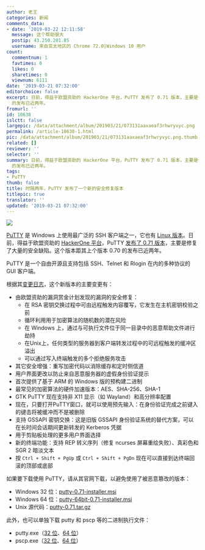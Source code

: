 ```yaml
---
author: 老王
categories: 新闻
comments_data:
- date: '2019-03-22 12:11:58'
  message: 这个帮助很大
  postip: 43.250.201.85
  username: 来自亚太地区的 Chrome 72.0|Windows 10 用户
count:
  commentnum: 1
  favtimes: 0
  likes: 0
  sharetimes: 0
  viewnum: 6111
date: '2019-03-21 07:32:00'
editorchoice: false
excerpt: 日前，得益于欧盟资助的 HackerOne 平台，PuTTY 发布了 0.71 版本，主要是修复了大量的安全缺陷。这个版本距其上个版本 0.70
  的发布已近两年。
fromurl: ''
id: 10638
islctt: false
largepic: /data/attachment/album/201903/21/073131aaxaeaf3rhwryvyc.png
permalink: /article-10638-1.html
pic: /data/attachment/album/201903/21/073131aaxaeaf3rhwryvyc.png.thumb.jpg
related: []
reviewer: ''
selector: ''
summary: 日前，得益于欧盟资助的 HackerOne 平台，PuTTY 发布了 0.71 版本，主要是修复了大量的安全缺陷。这个版本距其上个版本 0.70
  的发布已近两年。
tags:
- PuTTY
thumb: false
title: 时隔两年，PuTTY 发布了一个新的安全修复版本
titlepic: true
translator: ''
updated: '2019-03-21 07:32:00'
---
```


![](/data/attachment/album/201903/21/073131aaxaeaf3rhwryvyc.png)


[PuTTY](https://www.chiark.greenend.org.uk/~sgtatham/putty/) 是 Windows 上使用最广泛的 SSH 客户端之一，它也有 [Linux 版本](/article-10552-1.html)。日前，得益于欧盟资助的 [HackerOne 平台](https://hackerone.com/putty_h1c)，PuTTY [发布了 0.71 版本](https://www.chiark.greenend.org.uk/~sgtatham/putty/releases/0.71.html)，主要是修复了大量的安全缺陷。这个版本距其上个版本 0.70 的发布已近两年。


PuTTY 是一个自由开源且支持包括 SSH、Telnet 和 Rlogin 在内的多种协议的 GUI 客户端。


根据其[变更日志](https://www.chiark.greenend.org.uk/~sgtatham/putty/changes.html)，这个新版本的主要变更有：


* 由欧盟资助的漏洞赏金计划发现的漏洞的安全修复：
	+ 在 RSA 密钥交换过程中可由远程触发内容覆写，它发生在主机密钥校验之前
	+ 循环利用用于加密算法的随机数的潜在风险
	+ 在 Windows 上，通过与可执行文件位于同一目录中的恶意帮助文件进行劫持
	+ 在Unix上，任何类型的服务器到客户端转发过程中的可远程触发的缓冲区溢出
	+ 可以通过写入终端触发的多个拒绝服务攻击
* 其它安全增强：重写加密代码以消除缓存和定时侧信道
* 用户界面更改以防止来自恶意服务器的虚假身份验证提示
* 首次提供了基于 ARM 的 Windows 版的预构建二进制
* 最常见的加密算法的硬件加速版本：AES、SHA-256、SHA-1
* GTK PuTTY 现在支持非 X11 显示（如 Wayland）和高分辨率配置
* 现在，只要打开PuTTY窗口，就可以使用预先输入：在身份验证完成之前键入的键击将被缓冲而不是被删除
* 支持 GSSAPI 密钥交换：这是旧版 GSSAPI 身份验证系统的替代方案，可以在长时间会话期间更新转发的 Kerberos 凭据
* 用于剪贴板处理的更多用户界面选择
* 新的终端功能：支持 REP 转义序列（修复 ncurses 屏幕重绘失败）、真彩色和 SGR 2 暗淡文本
* 按 `Ctrl + Shift + PgUp` 或 `Ctrl + Shift + PgDn` 现在可以直接到达终端回滚的顶部或底部


如果要下载使用 PuTTY，请从其官网下载，以避免使用了被恶意篡改的版本：


* Windows 32 位：[putty-0.71-installer.msi](https://the.earth.li/~sgtatham/putty/latest/w32/putty-0.71-installer.msi)
* Windows 64 位：[putty-64bit-0.71-installer.msi](https://the.earth.li/~sgtatham/putty/latest/w64/putty-64bit-0.71-installer.msi)
* Unix 源代码：[putty-0.71.tar.gz](https://the.earth.li/~sgtatham/putty/latest/putty-0.71.tar.gz)


此外，也可以单独下载 putty 和 pscp 等的二进制执行文件：


* putty.exe（[32 位](https://the.earth.li/~sgtatham/putty/latest/w32/putty.exe)、[64 位](https://the.earth.li/~sgtatham/putty/latest/w64/putty.exe)）
* pscp.exe（[32 位](https://the.earth.li/~sgtatham/putty/latest/w32/pscp.exe)、[64 位](https://the.earth.li/~sgtatham/putty/latest/w64/pscp.exe)）